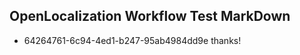 ## OpenLocalization Workflow Test MarkDown
* 64264761-6c94-4ed1-b247-95ab4984dd9e thanks!

<!--HONumber=Aug16_HO4-->


